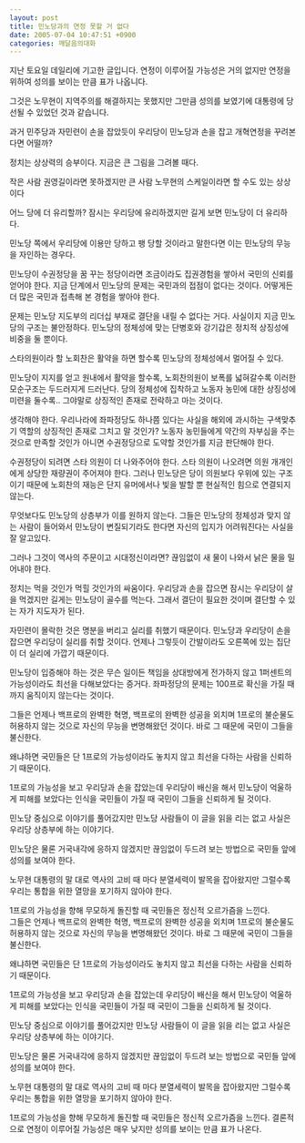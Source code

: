 ```yaml
---
layout: post
title: 민노당과의 연정 못할 거 없다
date: 2005-07-04 10:47:51 +0900
categories: 깨달음의대화
---
```

지난 토요일 데일리에 기고한 글입니다. 연정이 이루어질 가능성은 거의 없지만 연정을 위하여 성의를 보이는 만큼 표가 나옵니다. 

그것은 노무현이 지역주의를 해결하지는 못했지만 그만큼 성의를 보였기에 대통령에 당선될 수 있었던 것과 같습니다. 

과거 민주당과 자민련이 손을 잡았듯이 우리당이 민노당과 손을 잡고 개혁연정을 꾸려본다면 어떨까?   
  
정치는 상상력의 승부이다. 지금은 큰 그림을 그려볼 때다.   
  
작은 사람 권영길이라면 못하겠지만 큰 사람 노무현의 스케일이라면 할 수도 있는 상상이다   
  
어느 당에 더 유리할까? 잠시는 우리당에 유리하겠지만 길게 보면 민노당이 더 유리하다.   
  
민노당 쪽에서 우리당에 이용만 당하고 팽 당할 것이라고 말한다면 이는 민노당의 무능을 자인하는 경우다.   
  
민노당이 수권정당을 꿈 꾸는 정당이라면 조금이라도 집권경험을 쌓아서 국민의 신뢰를 얻어야 한다. 지금 단계에서 민노당의 문제는 국민과의 접점이 없다는 것이다. 어떻게든 더 많은 국민과 접촉해 본 경험을 쌓아야 한다.   
  
문제는 민노당 지도부의 리더십 부재로 결단을 내릴 수 없다는 거다. 사실이지 지금 민노당의 구조는 불안정하다. 민노당의 정체성에 맞는 단병호와 강기갑은 정치적 상징성에 비중을 둘 뿐이다. 

스타의원이라 할 노회찬은 활약을 하면 할수록 민노당의 정체성에서 멀어질 수 있다.   
  
민노당이 지지를 얻고 원내에서 활약을 할수록, 노회찬의원이 보폭를 넓혀갈수록 이러한 모순구조는 두드러지게 드러난다. 당의 정체성에 집착하고 노동자 농민에 대한 상징성에 미련을 둘수록.. 그야말로 상징적인 존재로 전락하고 마는 것이다.   
  
생각해야 한다. 우리나라에 좌파정당도 하나쯤 있다는 사실을 해외에 과시하는 구색맞추기 역할의 상징적인 존재로 그치고 말 것인가? 노동자 농민들에게 약간의 자부심을 주는 것으로 만족할 것인가 아니면 수권정당으로 도약할 것인가를 지금 판단해야 한다.   
  
수권정당이 되려면 스타 의원이 더 나와주어야 한다. 스타 의원이 나오려면 의원 개개인에게 상당한 재량권이 주어져야 한다. 그러나 민노당은 당이 의원보다 우위에 있는 구조이기 때문에 노회찬의 재능은 단지 유머에서나 빛을 발할 뿐 현실적인 힘으로 연결되지 않는다.   
  
무엇보다도 민노당의 상층부가 이를 원하지 않는다. 그들은 민노당의 정체성과 맞지 않는 사람이 들어와서 민노당이 변질되기라도 한다면 자신의 입지가 어려워진다는 사실을 잘 알고있다. 

그러나 그것이 역사의 주문이고 시대정신이라면? 끊임없이 새 물이 나와서 낡은 물을 밀어내야 한다.   
  
정치는 먹을 것인가 먹힐 것인가의 싸움이다. 우리당과 손을 잡으면 잠시는 우리당이 살을 먹겠지만 길게는 민노당이 골수를 먹는다. 그래서 결단이 필요한 것이며 결단할 수 있는 자가 지도자가 된다.   
  
자민련이 몰락한 것은 명분을 버리고 실리를 취했기 때문이다. 민노당과 우리당이 손을 잡으면 우리당이 실리를 취할 것이다. 언제나 그렇듯이 간발이라도 오른쪽에 있는 집단이 더 실리에 가깝기 때문이다.   
  
민노당이 입증해야 하는 것은 무슨 일이든 책임을 상대방에게 전가하지 않고 1퍼센트의 가능성이라도 최선을 다해보았다는 증거다. 좌파정당의 문제는 100프로 확신을 가질 때 까지 움직이지 않는다는 것이다. 

그들은 언제나 백프로의 완벽한 혁명, 백프로의 완벽한 성공을 외치며 1프로의 불순물도 허용하지 않는 것으로 자신의 무능을 변명해왔던 것이다. 바로 그 때문에 국민이 그들을 불신한다.   
  
왜냐하면 국민들은 단 1프로의 가능성이라도 놓치지 않고 최선을 다하는 사람을 신뢰하기 때문이다.   
  
1프로의 가능성을 보고 우리당과 손을 잡았는데 우리당이 배신을 해서 민노당이 억울하게 피해를 보았다는 인식을 국민들이 가질 때 국민이 그들을 신뢰하게 될 것이다.   
  
민노당 중심으로 이야기를 풀어갔지만 민노당 사람들이 이 글을 읽을 리는 없고 사실은 우리당 상층부에 하는 이야기다.   
  
민노당은 물론 거국내각에 응하지 않겠지만 끊임없이 두드려 보는 방법으로 국민들 앞에 성의를 보여야 한다.   
  
노무현 대통령의 말 대로 역사의 고비 때 마다 분열세력이 발목을 잡아왔지만 그럴수록 우리는 통합을 위한 열망을 포기하지 않아야 한다.   
  
1프로의 가능성을 향해 무모하게 돌진할 때 국민들은 정신적 오르가즘을 느낀다.   
그들은 언제나 백프로의 완벽한 혁명, 백프로의 완벽한 성공을 외치며 1프로의 불순물도 허용하지 않는 것으로 자신의 무능을 변명해왔던 것이다. 바로 그 때문에 국민이 그들을 불신한다. 

  
  
왜냐하면 국민들은 단 1프로의 가능성이라도 놓치지 않고 최선을 다하는 사람을 신뢰하기 때문이다.   
  
1프로의 가능성을 보고 우리당과 손을 잡았는데 우리당이 배신을 해서 민노당이 억울하게 피해를 보았다는 인식을 국민들이 가질 때 국민이 그들을 신뢰하게 될 것이다.   
  
민노당 중심으로 이야기를 풀어갔지만 민노당 사람들이 이 글을 읽을 리는 없고 사실은 우리당 상층부에 하는 이야기다.   
  
민노당은 물론 거국내각에 응하지 않겠지만 끊임없이 두드려 보는 방법으로 국민들 앞에 성의를 보여야 한다.   
  
노무현 대통령의 말 대로 역사의 고비 때 마다 분열세력이 발목을 잡아왔지만 그럴수록 우리는 통합을 위한 열망을 포기하지 않아야 한다.   
  
1프로의 가능성을 향해 무모하게 돌진할 때 국민들은 정신적 오르가즘을 느낀다. 결론적으로 연정이 이루어질 가능성은 매우 낮지만 성의를 보이는 만큼 표가 나온다.